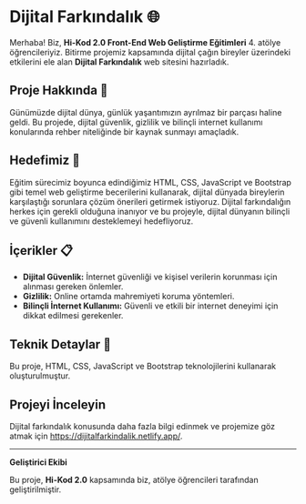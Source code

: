 # Dijital Farkındalık 🌐

Merhaba! Biz, **Hi-Kod 2.0 Front-End Web Geliştirme Eğitimleri** 4. atölye öğrencileriyiz. Bitirme projemiz kapsamında dijital çağın bireyler üzerindeki etkilerini ele alan **Dijital Farkındalık** web sitesini hazırladık.

## Proje Hakkında 📖

Günümüzde dijital dünya, günlük yaşantımızın ayrılmaz bir parçası haline geldi. Bu projede, dijital güvenlik, gizlilik ve bilinçli internet kullanımı konularında rehber niteliğinde bir kaynak sunmayı amaçladık. 

## Hedefimiz 🎯

Eğitim sürecimiz boyunca edindiğimiz HTML, CSS, JavaScript ve Bootstrap gibi temel web geliştirme becerilerini kullanarak, dijital dünyada bireylerin karşılaştığı sorunlara çözüm önerileri getirmek istiyoruz. Dijital farkındalığın herkes için gerekli olduğuna inanıyor ve bu projeyle, dijital dünyanın bilinçli ve güvenli kullanımını desteklemeyi hedefliyoruz.

## İçerikler 📋

- **Dijital Güvenlik:** İnternet güvenliği ve kişisel verilerin korunması için alınması gereken önlemler.
- **Gizlilik:** Online ortamda mahremiyeti koruma yöntemleri.
- **Bilinçli İnternet Kullanımı:** Güvenli ve etkili bir internet deneyimi için dikkat edilmesi gerekenler.

## Teknik Detaylar 🔧

Bu proje, HTML, CSS, JavaScript ve Bootstrap teknolojilerini kullanarak oluşturulmuştur.

## Projeyi İnceleyin

Dijital farkındalık konusunda daha fazla bilgi edinmek ve projemize göz atmak için https://dijitalfarkindalik.netlify.app/.

---

**Geliştirici Ekibi**

Bu proje, **Hi-Kod 2.0** kapsamında biz, atölye öğrencileri tarafından geliştirilmiştir.

